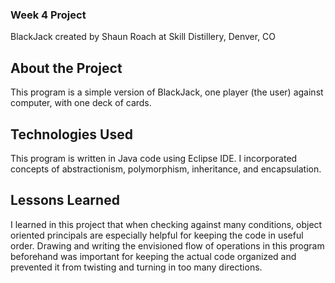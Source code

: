 ### Week 4 Project

  BlackJack
  created by Shaun Roach
  at Skill Distillery, Denver, CO  

##  About the Project

This program is a simple version of BlackJack, one player (the user) against computer, with one deck of cards.


##  Technologies Used

This program is written in Java code using Eclipse IDE. I incorporated concepts of abstractionism, polymorphism, inheritance, and encapsulation.


##  Lessons Learned

I learned in this project that when checking against many conditions, object oriented principals are especially helpful for keeping the code in useful order. Drawing and writing the envisioned flow of operations in this program beforehand was important for keeping the actual code organized and prevented it from twisting and turning in too many directions.
